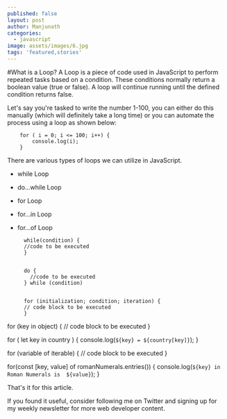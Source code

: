 ```yaml
---
published: false
layout: post
author: Manjunath
categories:
  - javascript
image: assets/images/6.jpg
tags: 'featured,stories'
---
```

#What is a Loop?
A Loop is a piece of code used in JavaScript to perform repeated tasks based on a condition. These conditions normally return a boolean value (true or false). A loop will continue running until the defined condition returns false.

Let's say you're tasked to write the number 1-100, you can either do this manually (which will definitely take a long time) or you can automate the process using a loop as shown below:

        for ( i = 0; i <= 100; i++) {
            console.log(i);
        }

There are various types of loops we can utilize in JavaScript. 

- while Loop
- do...while Loop
- for Loop
- for...in Loop
- for...of Loop

        while(condition) {
        //code to be executed
        }


        do {
          //code to be executed
        } while (condition)


        for (initialization; condition; iteration) {
        // code block to be executed
        }


for (key in object) {
  // code block to be executed
}

for ( let key in country ) {
    console.log(`${key} = ${country[key]}`);
}

for (variable of iterable) {
  // code block to be executed
}

for(const [key, value] of romanNumerals.entries()) {
  console.log(`${key} in Roman Numerals is  ${value}`);
}

That's it for this article.

If you found it useful, consider following me on Twitter and signing up for my weekly newsletter for more web developer content.